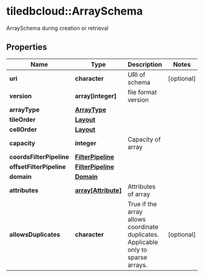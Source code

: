 # tiledbcloud::ArraySchema

ArraySchema during creation or retrieval
## Properties
Name | Type | Description | Notes
------------ | ------------- | ------------- | -------------
**uri** | **character** | URI of schema | [optional] 
**version** | **array[integer]** | file format version | 
**arrayType** | [**ArrayType**](ArrayType.md) |  | 
**tileOrder** | [**Layout**](Layout.md) |  | 
**cellOrder** | [**Layout**](Layout.md) |  | 
**capacity** | **integer** | Capacity of array | 
**coordsFilterPipeline** | [**FilterPipeline**](FilterPipeline.md) |  | 
**offsetFilterPipeline** | [**FilterPipeline**](FilterPipeline.md) |  | 
**domain** | [**Domain**](Domain.md) |  | 
**attributes** | [**array[Attribute]**](Attribute.md) | Attributes of array | 
**allowsDuplicates** | **character** | True if the array allows coordinate duplicates. Applicable only to sparse arrays. | [optional] 


